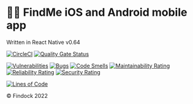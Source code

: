 # 🐶📱 FindMe iOS and Android mobile app

Written in React Native v0.64

[![CircleCI](https://circleci.com/gh/Findock/findme-mobile-app/tree/master.svg?style=svg)](https://circleci.com/gh/Findock/findme-mobile-app/tree/master)
[![Quality Gate Status](https://sonarcloud.io/api/project_badges/measure?project=Findock_findme-mobile-app&metric=alert_status)](https://sonarcloud.io/summary/new_code?id=Findock_findme-mobile-app)  

[![Vulnerabilities](https://sonarcloud.io/api/project_badges/measure?project=Findock_findme-mobile-app&metric=vulnerabilities)](https://sonarcloud.io/summary/new_code?id=Findock_findme-mobile-app)
[![Bugs](https://sonarcloud.io/api/project_badges/measure?project=Findock_findme-mobile-app&metric=bugs)](https://sonarcloud.io/summary/new_code?id=Findock_findme-mobile-app)
[![Code Smells](https://sonarcloud.io/api/project_badges/measure?project=Findock_findme-mobile-app&metric=code_smells)](https://sonarcloud.io/summary/new_code?id=Findock_findme-mobile-app)
[![Maintainability Rating](https://sonarcloud.io/api/project_badges/measure?project=Findock_findme-mobile-app&metric=sqale_rating)](https://sonarcloud.io/summary/new_code?id=Findock_findme-mobile-app)
[![Reliability Rating](https://sonarcloud.io/api/project_badges/measure?project=Findock_findme-mobile-app&metric=reliability_rating)](https://sonarcloud.io/summary/new_code?id=Findock_findme-mobile-app)
[![Security Rating](https://sonarcloud.io/api/project_badges/measure?project=Findock_findme-mobile-app&metric=security_rating)](https://sonarcloud.io/summary/new_code?id=Findock_findme-mobile-app)  

[![Lines of Code](https://sonarcloud.io/api/project_badges/measure?project=Findock_findme-mobile-app&metric=ncloc)](https://sonarcloud.io/summary/new_code?id=Findock_findme-mobile-app)

© Findock 2022
